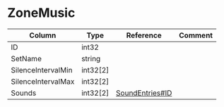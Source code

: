 # ZoneMusic

| Column | Type | Reference | Comment |
|--------|------|-----------|---------|
|ID|int32|||
|SetName|string|||
|SilenceIntervalMin|int32[2]|||
|SilenceIntervalMax|int32[2]|||
|Sounds|int32[2]|[SoundEntries#ID](SoundEntries.md)||
